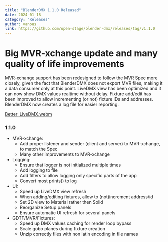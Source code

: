 ```yaml
---
title: "BlenderDMX 1.1.0 Released"
date: 2024-01-18
category: "Releases"
author: vanous
link: https://github.com/open-stage/blender-dmx/releases/tag/v1.1.0
---
```


# Big MVR-xchange update and many quality of life improvements

MVR-xchange support has been redesigned to follow the MVR Spec more closely, given the fact that BlenderDMX does not export MVR files, making it a data consumer only at this point. LiveDMX view has been optimized and it can now show DMX values realtime without delay. Fixture add/edit has been improved to allow incrementing (or not) fixture IDs and addresses. BlenderDMX now creates a log file for easier reporting.

[Better_LiveDMX.webm](https://user-images.githubusercontent.com/3680926/297882089-de76687e-4245-4359-9535-ddc449ae6739.webm)

### 1.1.0

* MVR-xchange:
    * Add proper listener and sender (client and server) to MVR-xchange, to match the Spec
    * Many other improvements to MVR-xchange
* Logging:
    * Ensure that logger is not initialized multiple times
    * Add logging to file
    * Add filters to allow logging only specific parts of the app
    * Convert most prints() to log
* UI:
    * Speed up LiveDMX view refresh
    * When adding/editing fixtures, allow to (not)increment address/id
    * Set 2D view to Material rather then Solid
    * Reorganize Setup panels
    * Ensure automatic UI refresh for several panels
* GDTF/MVR/Fixtures:
    * Speed up DMX values caching for render loop bypass
    * Scale gobo planes during fixture creation
    * Unzip correctly files with non latin encoding in file names

